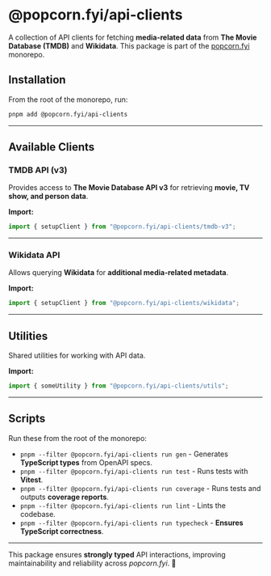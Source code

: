 # **@popcorn.fyi/api-clients**

A collection of API clients for fetching **media-related data** from **The Movie Database (TMDB)** and **Wikidata**. This package is part of the [popcorn.fyi](https://popcorn.fyi) monorepo.

## **Installation**

From the root of the monorepo, run:

```bash
pnpm add @popcorn.fyi/api-clients
```

---

## **Available Clients**

### **TMDB API (v3)**

Provides access to **The Movie Database API v3** for retrieving **movie, TV show, and person data**.

**Import:**

```ts
import { setupClient } from "@popcorn.fyi/api-clients/tmdb-v3";
```

---

### **Wikidata API**

Allows querying **Wikidata** for **additional media-related metadata**.

**Import:**

```ts
import { setupClient } from "@popcorn.fyi/api-clients/wikidata";
```

---

## **Utilities**

Shared utilities for working with API data.

**Import:**

```ts
import { someUtility } from "@popcorn.fyi/api-clients/utils";
```

---

## **Scripts**

Run these from the root of the monorepo:

- `pnpm --filter @popcorn.fyi/api-clients run gen` - Generates **TypeScript types** from OpenAPI specs.
- `pnpm --filter @popcorn.fyi/api-clients run test` - Runs tests with **Vitest**.
- `pnpm --filter @popcorn.fyi/api-clients run coverage` - Runs tests and outputs **coverage reports**.
- `pnpm --filter @popcorn.fyi/api-clients run lint` - Lints the codebase.
- `pnpm --filter @popcorn.fyi/api-clients run typecheck` - **Ensures TypeScript correctness**.

---

This package ensures **strongly typed** API interactions, improving maintainability and reliability across _popcorn.fyi_. 🚀
